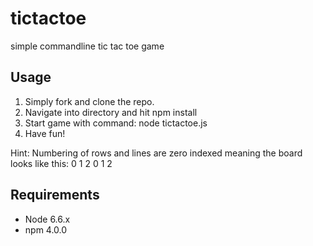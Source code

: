 # tictactoe

simple commandline tic tac toe game

## Usage

1. Simply fork and clone the repo.
2. Navigate into directory and hit npm install
3. Start game with command: node tictactoe.js
4. Have fun!

Hint: Numbering of rows and lines are zero indexed meaning the board looks like this:
  0 1 2
0
1
2

## Requirements
- Node 6.6.x
- npm 4.0.0